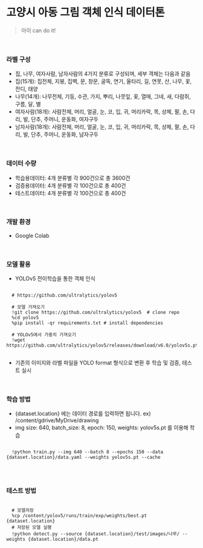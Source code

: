 # 고양시 아동 그림 객체 인식 데이터톤

> 아이 can do it!
<br/>

### 라벨 구성
  - 집, 나무, 여자사람, 남자사람의 4가지 분류로 구성되며, 세부 객체는 다음과 같음
  - 집(15개): 집전체, 지붕, 집벽, 문, 창문, 굴뚝, 연기, 울타리, 길, 연못, 산, 나무, 꽃, 잔디, 태양
  - 나무(14개): 나무전체, 기둥, 수관, 가지, 뿌리, 나뭇잎, 꽃, 열매, 그네, 새, 다람쥐, 구름, 달, 별
  - 여자사람(18개): 사람전체, 머리, 얼굴, 눈, 코, 입, 귀, 머리카락, 목, 상체, 팔, 손, 다리, 발, 단추, 주머니, 운동화, 여자구두
  - 남자사람(18개): 사람전체, 머리, 얼굴, 눈, 코, 입, 귀, 머리카락, 목, 상체, 팔, 손, 다리, 발, 단추, 주머니, 운동화, 남자구두
  
<br/>

### 데이터 수량
  - 학습용데이터: 4개 분류별 각 900건으로 총 3600건
  - 검증용데이터: 4개 분류별 각 100건으로 총 400건
  - 테스트데이터: 4개 분류별 각 100건으로 총 400건

<br/>

### 개발 환경
  - Google Colab
  
<br/>

### 모델 활용
  - YOLOv5 전이학습을 통한 객체 인식
  <pre><code>
  # https://github.com/ultralytics/yolov5
  
  # 모델 가져오기
  !git clone https://github.com/ultralytics/yolov5  # clone repo
  %cd yolov5
  %pip install -qr requirements.txt # install dependencies
  
  # YOLOv5에서 가중치 가져오기
  !wget https://github.com/ultralytics/yolov5/releases/download/v6.0/yolov5s.pt
  </code></pre>
  - 기존의 이미지와 라벨 파일을 YOLO format 형식으로 변환 후 학습 및 검증, 테스트 실시

<br/>

### 학습 방법
  - {dataset.location} 에는 데이터 경로를 입력하면 됩니다. ex) /content/gdrive/MyDrive/drawing
  - img size: 640, batch_size: 8, epoch: 150, weights: yolov5s.pt 를 이용해 학습
  <pre><code>
  !python train.py --img 640 --batch 8 --epochs 150 --data {dataset.location}/data.yaml --weights yolov5s.pt --cache
  </code></pre>

<br/>

### 테스트 방법
  <pre><code>
  # 모델저장
  %cp /content/yolov5/runs/train/exp/weights/best.pt {dataset.location}
  # 저장된 모델 실행
  !python detect.py --source {dataset.location}/test/images/나무/ --weights {dataset.location}/data.pt
  </code></pre>
<br/>
